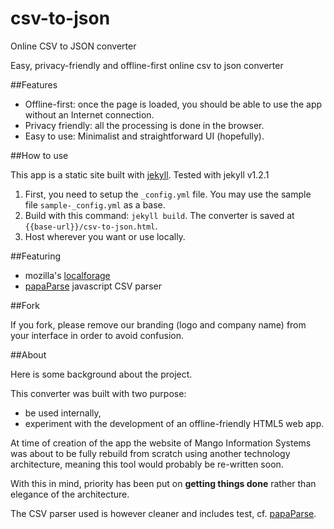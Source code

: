 csv-to-json
=============

Online CSV to JSON converter

Easy, privacy-friendly and offline-first online csv to json converter

##Features

* Offline-first: once the page is loaded, you should be able to use the app without an Internet connection.
* Privacy friendly: all the processing is done in the browser.
* Easy to use: Minimalist and straightforward UI (hopefully).

##How to use

This app is a static site built with [jekyll](http://jekyllrb.com/). Tested with jekyll v1.2.1

1. First, you need to setup the `_config.yml` file. You may use the sample file `sample-_config.yml` as a base.
2. Build with this command: `jekyll build`. The converter is saved at `{{base-url}}/csv-to-json.html`.
3. Host wherever you want or use locally.

##Featuring

* mozilla's [localforage](https://github.com/mozilla/localForage)
* [papaParse](https://github.com/mholt/PapaParse) javascript CSV parser

##Fork

If you fork, please remove our branding (logo and company name) from your interface in order to avoid confusion.

##About

Here is some background about the project.

This converter was built with two purpose:

* be used internally,
* experiment with the development of an offline-friendly HTML5 web app.

At time of creation of the app the website of Mango Information Systems was about to be fully rebuild from scratch using another technology architecture, meaning this tool would probably be re-written soon.

With this in mind, priority has been put on **getting things done** rather than elegance of the architecture.

The CSV parser used is however cleaner and includes test, cf. [papaParse](https://github.com/mholt/PapaParse).
